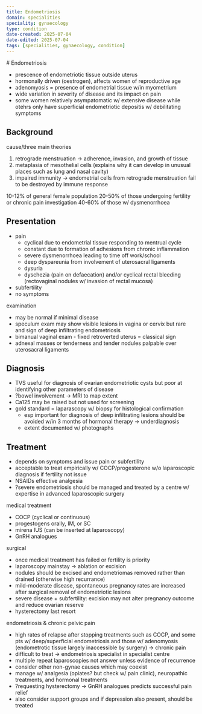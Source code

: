 ```yaml
---
title: Endometriosis
domain: specialities
speciality: gynaecology
type: condition
date-created: 2025-07-04
date-edited: 2025-07-04
tags: [specialities, gynaecology, condition]
---
```


# Endometriosis
- prescence of endometriotic tissue outside uterus
- hormonally driven (oestrogen), affects women of reproductive age
- adenomyosis = presence of endometrial tissue w/in myometrium
- wide variation in severity of disease and its impact on pain
- some women relatively asympatomatic w/ extensive disease while otehrs only have superficial endometriotic depositis w/ debilitating symptoms

## Background
cause/three main theories
1. retrograde menstruation -> adherence, invasion, and growth of tissue
2. metaplasia of mesothelial cells (explains why it can develop in unusual places such as lung and nasal cavity)
3. impaired immunity -> endometrial cells from retrograde menstruation fail to be destroyed by immune response

10-12% of general female population
20-50% of those undergoing fertility or chronic pain investigation
40-60% of those w/ dysmenorrhoea

## Presentation
- pain
  - cyclical due to endometrial tissue responding to mentrual cycle
  - constant due to formation of adhesions from chronic inflammation
  - severe dysmenorrhoea leading to time off work/school
  - deep dyspareunia from involvement of uterosacral ligaments
  - dysuria
  - dyschezia (pain on defaecation) and/or cyclical rectal bleeding (rectovaginal nodules w/ invasion of rectal mucosa)
- subfertility
- no symptoms

examination
- may be normal if minimal disease
- speculum exam may show visible lesions in vagina or cervix but rare and sign of deep infiltrating endometriosis
- bimanual vaginal exam - fixed retroverted uterus = classical sign
- adnexal masses or tenderness and tender nodules palpable over uterosacral ligaments

## Diagnosis
- TVS useful for diagnosis of ovarian endometriotic cysts but poor at identifying other parameters of disease
- ?bowel involvement -> MRI to map extent
- Ca125 may be raised but not used for screening
- gold standard = laparascopy w/ biopsy for histological confirmation
  - esp important for diagnosis of deep infiltrating lesions should be avoided w/in 3 months of hormonal therapy -> underdiagnosis
  - extent documented w/ photographs

## Treatment
- depends on symptoms and issue pain or subfertility
- acceptable to treat empirically w/ COCP/progesterone w/o laparoscopic diagnosis if fertility not issue
- NSAIDs effective analgesia
- ?severe endometriosis should be managed and treated by a centre w/ expertise in advanced laparoscopic surgery

medical treatment
- COCP (cyclical or continuous)
- progestogens orally, IM, or SC
- mirena IUS (can be inserted at laparoscopy)
- GnRH analogues

surgical
- once medical treatment has failed or fertility is priority
- laparoscopy mainstay -> ablation or excision
- nodules should be excised and endometriomas removed rather than drained (otherwise high recurrance)
- mild-moderate disease, spontaneous pregnancy rates are increased after surgical removal of endometriotic lesions
- severe disease + subfertility: excision may not alter pregnancy outcome and reduce ovarian reserve
- hysterectomy last resort

endometriosis & chronic pelvic pain
- high rates of relapse after stopping treatments such as COCP, and some pts w/ deep/superficial endometriosis and those w/ adenomyosis (endometrotic tissue largely inaccessible by surgery) -> chronic pain
- difficult to treat -> endometriosis specialist in specialist centre
- multiple repeat laparoscopies not answer unless evidence of recurrence
- consider other non-gynae causes which may coexist
- manage w/ analgesia (opiates? but check w/ pain clinic), neuropathic treatments, and hormonal treatments
- ?requesting hysterectomy -> GnRH analogues predicts successful pain relief
- also consider support groups and if depression also present, should be treated